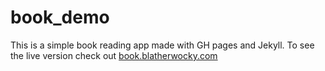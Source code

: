 book_demo
=========

This is a simple book reading app made with GH pages and Jekyll. To see the live version check out [book.blatherwocky.com](book.blatherwocky.com)
